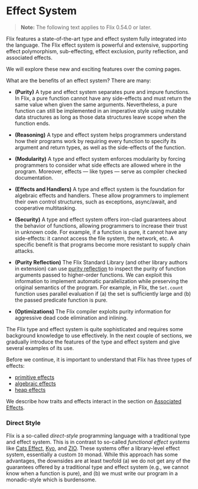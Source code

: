 # Effect System

> **Note:** The following text applies to Flix 0.54.0 or later.

Flix features a state-of-the-art type and effect system fully integrated into
the language. The Flix effect system is powerful and extensive, supporting
effect polymorphism, sub-effecting, effect exclusion, purity reflection, and
associated effects.

We will explore these new and exciting features over the coming pages.

What are the benefits of an effect system? There are many:

- **(Purity)** A type and effect system separates pure and impure functions. In
  Flix, a pure function cannot have any side-effects and must return the same
  value when given the same arguments. Nevertheless, a pure function can still
  be implemented in an imperative style using mutable data structures as long as
  those data structures leave scope when the function ends.

- **(Reasoning)** A type and effect system helps programmers understand how
  their programs work by requiring every function to specify its argument and
  return types, as well as the side-effects of the function.

- **(Modularity)**  A type and effect system enforces modularity by forcing
  programmers to consider what side effects are allowed where in the program.
  Moreover, effects &mdash; like types &mdash; serve as compiler checked
  documentation.

- **(Effects and Handlers)** A type and effect system is the foundation for
  algebraic effects and handlers. These allow programmers to implement their own
  control structures, such as exceptions, async/await, and cooperative
  multitasking.

- **(Security)** A type and effect system offers iron-clad guarantees about the
  behavior of functions, allowing programmers to increase their trust in unknown
  code. For example, if a function is pure, it cannot have any side-effects: it
  cannot access the file system, the network, etc. A specific benefit is that
  programs become more resistant to supply chain attacks.

- **(Purity Reflection)** The Flix Standard Library (and other library authors
  in extension) can use [purity reflection](./purity-reflection.md) to inspect
  the purity of function arguments passed to higher-order functions. We can
  exploit this information to implement automatic parallelization while
  preserving the original semantics of the program. For example, in Flix, the
  `Set.count` function uses parallel evaluation if (a) the set is sufficiently
  large and (b) the passed predicate function is pure. 

- **(Optimizations)** The Flix compiler exploits purity information for
  aggressive dead code elimination and inlining.

The Flix type and effect system is quite sophisticated and requires some
background knowledge to use effectively. In the next couple of sections, we
gradually introduce the features of the type and effect system and give several
examples of its use. 

Before we continue, it is important to understand that Flix has three types of effects: 

- [primitive effects](./primitive-effects.md)
- [algebraic effects](./effects-and-handlers.md)
- [heap effects](./mutable-data.md)

We describe how traits and effects interact in the section on [Associated
Effects](./associated-effects.md).

### Direct Style

Flix is a so-called _direct-style_ programming language with a traditional type
and effect system. This is in contrast to so-called _functional effect systems_
like [Cats Effect](https://typelevel.org/cats-effect/),
[Kyo](https://getkyo.io/#/), and [ZIO](https://zio.dev/). These systems offer a
library-level effect system, essentially a custom `IO` monad. While this
approach has some advantages, the downsides are at least twofold (a) we do not
get any of the guarantees offered by a traditional type and effect system (e.g.,
we cannot know when a function is pure), and (b) we must write our program in a
monadic-style which is burdensome.
